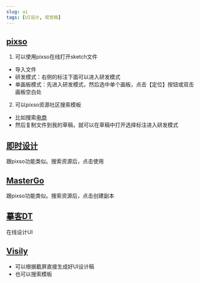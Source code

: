 ```yaml
---
slug: ui
tags: [UI设计, 视觉稿]
---
```


## [pixso](https://pixso.cn/)
1. 可以使用pixso在线打开sketch文件
  - 导入文件
  - 研发模式：右侧的标注下面可以进入研发模式
  - 单画板模式：先进入研发模式，然后选中单个画板，点击【定位】按钮或双击画板空白处

2. 可以pixso资源社区搜索模板
  - 比如搜索[电商](https://pixso.cn/community/home?keyword=%E7%94%B5%E5%95%86&classify=file)
  - 然后复制文件到我的草稿，就可以在草稿中打开选择标注进入研发模式

## [即时设计](https://js.design/workspace)
跟pixso功能类似。搜索资源后，点击使用

## [MasterGo](https://mastergo.com/)
跟pixso功能类似。搜索资源后，点击创建副本

## [摹客DT](https://www.mockplus.cn/dt)
在线设计UI

## [Visily](https://www.visily.ai/)
- 可以根据截屏直接生成好UI设计稿
- 也可以搜索模板